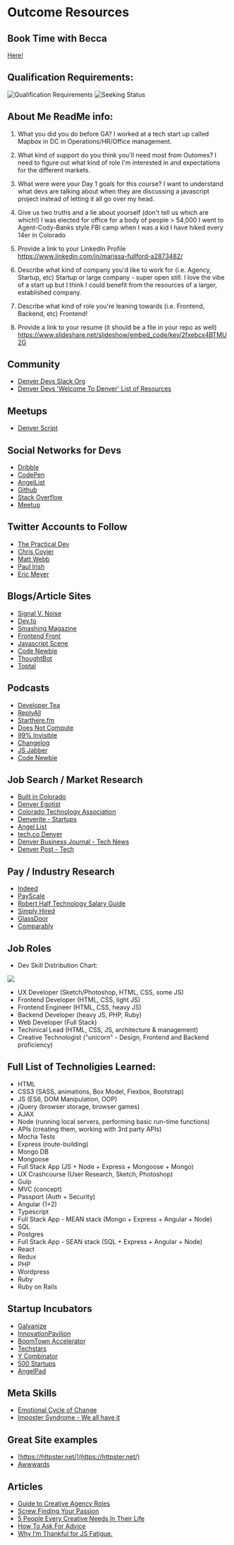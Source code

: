 # Outcome Resources

## Book Time with Becca

[Here!](https://calendly.com/becca-zukowski)

## Qualification Requirements:

![Qualification Requirements](img/qualification.png)
![Seeking Status](img/seekingstatus.png)

## About Me ReadMe info:

1. What you did you do before GA? 
  I worked at a tech start up called Mapbox in DC in Operations/HR/Office management.
  
2. What kind of support do you think you'll need most from Outomes?
  I need to figure out what kind of role I'm interested in and expectations for the different markets.
  
3. What were were your Day 1 goals for this course?
  I want to understand what devs are talking about when they are discussing a javascript project instead of letting it all go over my head.
  
4. Give us two truths and a lie about yourself (don't tell us which are which!)
I was elected for office for a body of people > 54,000
I went to Agent-Cody-Banks style FBI camp when I was a kid
I have hiked every 14er in Colorado

5. Provide a link to your LinkedIn Profile 
https://www.linkedin.com/in/marissa-fullford-a2873482/

6. Describe what kind of company you'd like to work for (i.e. Agency, Startup, etc)
Startup or large company - super open still. I love the vibe of a start up but I think I could benefit from the resources of a larger, established company.

7. Describe what kind of role you're leaning towards (i.e. Frontend, Backend, etc)
Frontend!

8. Provide a link to your resume (it should be a file in your repo as well)
https://www.slideshare.net/slideshow/embed_code/key/2fxebcx4BTMU2G

## Community

- [Denver Devs Slack Org](https://join.denverdevs.org/)
- [Denver Devs 'Welcome To Denver' List of Resources](https://github.com/Denver-Devs/welcome-to-denver)

## Meetups

- [Denver Script](https://www.meetup.com/DenverScript/)

## Social Networks for Devs

- [Dribble](https://dribbble.com/)
- [CodePen](http://codepen.io/)
- [AngelList](https://angel.co/)
- [Github](https://github.com/)
- [Stack Overflow](https://stackoverflow.com/)
- [Meetup](http://www.meetup.com/)

## Twitter Accounts to Follow

- [The Practical Dev](https://twitter.com/ThePracticalDev)
- [Chris Coyier](https://twitter.com/chriscoyier)
- [Matt Webb](https://twitter.com/creatify_me)
- [Paul Irish](https://twitter.com/paul_irish)
- [Eric Meyer](https://twitter.com/meyerweb)

## Blogs/Article Sites

- [Signal V. Noise](https://m.signalvnoise.com/)
- [Dev.to](https://dev.to/)
- [Smashing Magazine](https://www.smashingmagazine.com/)
- [Frontend Front](https://frontendfront.com/)
- [Javascript Scene](https://medium.com/javascript-scene)
- [Code Newbie](http://www.codenewbie.org/)
- [ThoughtBot](https://robots.thoughtbot.com/)
- [Toptal](https://www.toptal.com/blog)

## Podcasts

- [Developer Tea](https://spec.fm/podcasts/developer-tea)
- [ReplyAll](https://gimletmedia.com/reply-all/)
- [Starthere.fm](http://starthere.fm/)
- [Does Not Compute](https://spec.fm/podcasts/does-not-compute)
- [99% Invisible](http://99percentinvisible.org/)
- [Changelog](https://changelog.com/)
- [JS Jabber](https://devchat.tv/js-jabber)
- [Code Newbie](http://www.codenewbie.org/podcast)

## Job Search / Market Research

- [Built in Colorado](www.builtincolorado.com)
- [Denver Egotist](www.thedenveregotist.com/)
- [Colorado Technology Association](www.coloradotechnology.org/)
- [Denverite - Startups](www.denverite.com/category/business/denver-startups/)
- [Angel List](www.angellist.com)
- [tech.co Denver](tech.co/city/denver)
- [Denver Business Journal - Tech News](www.bizjournals.com/denver/industry-news/technology)
- [Denver Post - Tech](www.denverpost.com/business/colorado-technology/)

## Pay / Industry Research

- [Indeed](www.indeed.com/salary)
- [PayScale](www.payscale.com/)
- [Robert Half Technology Salary Guide](https://www.roberthalf.com/workplace-research/salary-guides)
- [Simply Hired](www.simplyhired.com/salaries.html)
- [GlassDoor](https://www.glassdoor.com)
- [Comparably](https://www.comparably.com/)

## Job Roles

- Dev Skill Distribution Chart:

![](img/DevChart.png)

- UX Developer (Sketch/Photoshop, HTML, CSS, some JS)
- Frontend Developer (HTML, CSS, light JS)
- Frontend Engineer (HTML, CSS, heavy JS)
- Backend Developer (heavy JS, PHP, Ruby)
- Web Developer (Full Stack)
- Techinical Lead (HTML, CSS, JS, architecture & management)
- Creative Technologist ("unicorn" - Design, Frontend and Backend proficiency)

## Full List of Technoligies Learned:

- HTML
- CSS3 (SASS, animations, Box Model, Flexbox, Bootstrap)
- JS (ES6, DOM Manipulation, OOP)
- jQuery (browser storage, browser games)
- AJAX
- Node (running local servers, performing basic run-time functions)
- APIs (creating them, working with 3rd party APIs)
- Mocha Tests
- Express (route-building)
- Mongo DB
- Mongoose
- Full Stack App (JS + Node + Express + Mongoose + Mongo)
- UX Crashcourse (User Research, Sketch, Photoshop)
- Gulp
- MVC (concept)
- Passport (Auth + Security)
- Angular (1+2)
- Typescript
- Full Stack App - MEAN stack (Mongo + Express + Angular + Node)
- SQL
- Postgres
- Full Stack App - SEAN stack (SQL + Express + Angular + Node)
- React
- Redux
- PHP
- Wordpress
- Ruby
- Ruby on Rails


## Startup Incubators

- [Galvanize](http://www.galvanize.com/become-a-member/)
- [InnovationPavilion](www.InnovationPavilion.com/)
- [BoomTown Accelerator](www.boomtownaccelerator.com/)
- [Techstars](www.techstars.com/programs/boulder-program/)
- [Y Combinator](https://www.ycombinator.com/)
- [500 Startups](500.co/)
- [AngelPad](angelpad.org/)

## Meta Skills

- [Emotional Cycle of Change](http://65.media.tumblr.com/83daa5739159b1b193664466a5bc55ed/tumblr_nfxsazVp0Y1tp5jhzo1_1280.png)
- [Imposter Syndrome - We all have it](https://davidwalsh.name/impostor-syndrome)

## Great Site examples

- [https://httpster.net/](https://httpster.net/)
- [Awwwards](http://www.awwwards.com/)

## Articles

- [Guide to Creative Agency Roles](http://www.creativebloq.com/agencies/ultimate-guide-creative-agency-roles-41411464)
- [Screw Finding Your Passion](http://markmanson.net/passion)
- [5 People Every Creative Needs In Their Life](https://blog.musicbed.com/articles/the-5-people-every-creative-needs-in-life/177?utm_campaign=mb-blog&utm_medium=post&utm_source=facebook&utm_content=five-people-creative)
- [How To Ask For Advice](https://medium.com/art-of-practicality/how-to-study-people-you-admire-and-ask-for-their-advice-ef5d1c821763#.qqgfmlmsd)
- [Why I’m Thankful for JS Fatigue.](https://medium.com/javascript-scene/why-im-thankful-for-js-fatigue-i-know-you-re-sick-of-those-words-but-this-is-different-296fae0c888f#.ue2m3s1xi)
